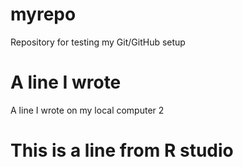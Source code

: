 # myrepo
Repository for testing my Git/GitHub setup
# A line I wrote
A line I wrote on my local computer 2 

# This is a line from R studio 